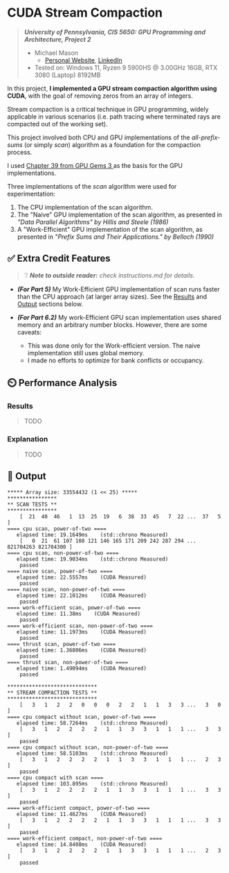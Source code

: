CUDA Stream Compaction
======================

> ***University of Pennsylvania, CIS 5650: GPU Programming and Architecture, Project 2***
> * Michael Mason
>   + [Personal Website](https://www.michaelmason.xyz/), [LinkedIn](https://www.linkedin.com/in/mikeymason/)
> * Tested on: Windows 11, Ryzen 9 5900HS @ 3.00GHz 16GB, RTX 3080 (Laptop) 8192MB

In this project, **I implemented a GPU stream compaction algorithm using CUDA**, with the goal of removing zeros from an array of integers. 

Stream compaction is a critical technique in GPU programming, widely applicable in various scenarios (i.e. path tracing where terminated rays are compacted out of the working set).

This project involved both CPU and GPU implementations of the *all-prefix-sums* (or simply *scan*) algorithm as a foundation for the compaction process.

I used [Chapter 39 from GPU Gems 3 ](https://developer.nvidia.com/gpugems/gpugems3/part-vi-gpu-computing/chapter-39-parallel-prefix-sum-scan-cuda)as the basis for the GPU implementations.

Three implementations of the *scan* algorithm were used for experimentation: 

1. The CPU implementation of the scan algorithm.
2. The "Naive" GPU implementation of the scan algorithm, as presented in *"Data Parallel Algorithms" by Hillis and Steele (1986)*
3. A "Work-Efficient" GPU implementation of the scan algorithm, as presented in *"Prefix Sums and Their Applications." by Belloch (1990)*

## ✅ Extra Credit Features

> ❔  ***Note to outside reader:*** *check instructions.md for details.*

* ***(For Part 5)*** My Work-Efficient GPU implementation of scan runs faster than the CPU approach (at larger array sizes). See the [Results](#results) and [Output](#-output) sections below. 

* ***(For Part 6.2)*** My work-Efficient GPU scan implementation uses shared memory and an arbitrary number blocks. However, there are some caveats: 
  + This was done only for the Work-efficient version. The naive implementation still uses global memory.  
  + I made no efforts to optimize for bank conflicts or occupancy.  

## ⏲️ Performance Analysis

### Results

> TODO

### Explanation

> TODO

## 📃 Output 
```
***** Array size: 33554432 (1 << 25) *****
****************
** SCAN TESTS **
****************
    [  21  40  46   1  13  25  19   6  38  33  45   7  22 ...  37   5 ]
==== cpu scan, power-of-two ====
   elapsed time: 19.1649ms    (std::chrono Measured)
    [   0  21  61 107 108 121 146 165 171 209 242 287 294 ... 821704263 821704300 ]
==== cpu scan, non-power-of-two ====
   elapsed time: 19.9034ms    (std::chrono Measured)
    passed
==== naive scan, power-of-two ====
   elapsed time: 22.5557ms    (CUDA Measured)
    passed
==== naive scan, non-power-of-two ====
   elapsed time: 22.1012ms    (CUDA Measured)
    passed
==== work-efficient scan, power-of-two ====
   elapsed time: 11.38ms    (CUDA Measured)
    passed
==== work-efficient scan, non-power-of-two ====
   elapsed time: 11.1973ms    (CUDA Measured)
    passed
==== thrust scan, power-of-two ====
   elapsed time: 1.36806ms    (CUDA Measured)
    passed
==== thrust scan, non-power-of-two ====
   elapsed time: 1.49094ms    (CUDA Measured)
    passed

*****************************
** STREAM COMPACTION TESTS **
*****************************
    [   3   1   2   2   0   0   0   2   2   1   1   3   3 ...   3   0 ]
==== cpu compact without scan, power-of-two ====
   elapsed time: 58.7264ms    (std::chrono Measured)
    [   3   1   2   2   2   2   1   1   3   3   1   1   1 ...   3   3 ]
    passed
==== cpu compact without scan, non-power-of-two ====
   elapsed time: 58.5103ms    (std::chrono Measured)
    [   3   1   2   2   2   2   1   1   3   3   1   1   1 ...   2   3 ]
    passed
==== cpu compact with scan ====
   elapsed time: 103.895ms    (std::chrono Measured)
    [   3   1   2   2   2   2   1   1   3   3   1   1   1 ...   3   3 ]
    passed
==== work-efficient compact, power-of-two ====
   elapsed time: 11.4627ms    (CUDA Measured)
    [   3   1   2   2   2   2   1   1   3   3   1   1   1 ...   3   3 ]
    passed
==== work-efficient compact, non-power-of-two ====
   elapsed time: 14.8408ms    (CUDA Measured)
    [   3   1   2   2   2   2   1   1   3   3   1   1   1 ...   2   3 ]
    passed
```

[^1]: hello 
